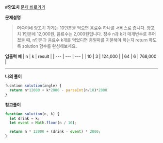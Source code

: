 #**양꼬치**
[문제 바로가기](https://school.programmers.co.kr/learn/courses/30/lessons/120830)


**문제설명**
>머쓱이네 양꼬치 가게는 10인분을 먹으면 음료수 하나를 서비스로 줍니다. 양꼬치 1인분에 12,000원, 음료수는 2,000원입니다. 
정수 n과 k가 매개변수로 주어졌을 때, n인분과 음료수 k개를 먹었디면 총얼마를 지불해야 하는지 return 하도록 solution 함수를 완성해보세요.

**입출력 예**
| n | k | result |
| --- | --- | --- |
| 10 | 3 | 124,000 |
| 64 | 6 | 768,000 |

---

**나의 풀이**

```javascript
fucntion solution(angle) {
  return n*12000 + k*2000 - parseInt(n/10)*2000
}
```

**참고풀이**

```javascript
function solution(n, k) {
  let drink = k;
  let event = Math.floor(n / 10);

  return n * 12000 + (drink - event) * 2000;
}
```
